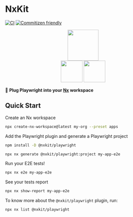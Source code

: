 # NxKit

[![CI](https://github.com/nxkit/nxkit/actions/workflows/ci.yml/badge.svg)](https://github.com/nxkit/nxkit/actions/workflows/ci.yml)
[![Commitizen friendly](https://img.shields.io/badge/commitizen-friendly-brightgreen.svg)](http://commitizen.github.io/cz-cli/)

<p style="text-align: center;">
<img src="https://raw.githubusercontent.com/nrwl/nx/master/images/nx-logo.png" width="100">
<br>
<a href="/packages/playwright"><img src="https://playwright.dev/img/playwright-logo.svg" width="70"></a>
<a href="/packages/style-dictionary"><img src="https://amzn.github.io/style-dictionary/assets/logo.png" width="70"></a>
</p>

🔎 **Plug Playwright into your [Nx](https://nx.dev) workspace**

## Quick Start

Create an Nx workspace

```bash
npx create-nx-workspace@latest my-org --preset apps
```

Add the Playwright plugin and generate a Playwright project

```bash
npm install -D @nxkit/playwright
```

```bash
npx nx generate @nxkit/playwright:project my-app-e2e
```

Run your E2E tests!

```bash
npx nx e2e my-app-e2e
```

See your tests report

```bash
npx nx show-report my-app-e2e
```

To know more about the `@nxkit/playwright` plugin, run:

```bash
npx nx list @nxkit/playwright
```
